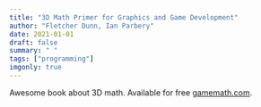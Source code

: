 ```yaml
---
title: "3D Math Primer for Graphics and Game Development"
author: "Fletcher Dunn, Ian Parbery"
date: 2021-01-01
draft: false
summary: " "
tags: ["programming"]
imgonly: true
---
```

Awesome book about 3D math. Available for free [gamemath.com](https://gamemath.com/).
